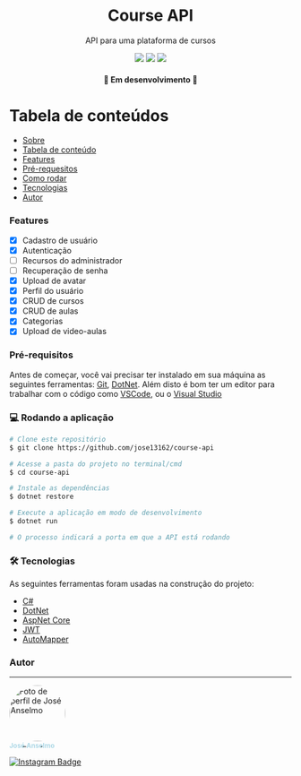 <div id="about"></div>

<h1 align="center">Course API</h1>
<p align="center">API para uma plataforma de cursos</p>

<div align="center">
  <img src="https://img.shields.io/badge/CSharp-purple" />
  <img src="https://img.shields.io/badge/AspNetCore-v6-purple" />
  <img src="https://img.shields.io/badge/EntityFrameworkCore-v7-purple" />
</div>

<h4 align="center"> 
  🚧 Em desenvolvimento 🚧 
</h4>

<div id="tabela-de-conteudos"></div>

Tabela de conteúdos
=================
<!--ts-->
  * [Sobre](#about)
  * [Tabela de conteúdo](#tabela-de-conteudos)
  * [Features](#features)
  * [Pré-requesitos](#pre-requesitos)
  * [Como rodar](#como-rodar)
  * [Tecnologias](#tecnologias)
  * [Autor](#autor)

<!--te-->

<div id="features"></div>

<h3>Features</h3>

- [x] Cadastro de usuário
- [x] Autenticação
- [ ] Recursos do administrador
- [ ] Recuperação de senha
- [x] Upload de avatar
- [x] Perfil do usuário
- [x] CRUD de cursos
- [x] CRUD de aulas
- [x] Categorias
- [x] Upload de video-aulas 

 <div id="pre-requesitos"></div>

### Pré-requisitos

Antes de começar, você vai precisar ter instalado em sua máquina as seguintes ferramentas:
[Git](https://git-scm.com), [DotNet](https://dotnet.microsoft.com/).
Além disto é bom ter um editor para trabalhar com o código como [VSCode](https://code.visualstudio.com/), ou o [Visual Studio](https://visualstudio.microsoft.com/pt-br/downloads/)

<div id="como-rodar"></div>

### 💻 Rodando a aplicação

```bash
# Clone este repositório
$ git clone https://github.com/jose13162/course-api

# Acesse a pasta do projeto no terminal/cmd
$ cd course-api

# Instale as dependências
$ dotnet restore

# Execute a aplicação em modo de desenvolvimento
$ dotnet run

# O processo indicará a porta em que a API está rodando
```

<div id="tecnologias"></div>

### 🛠 Tecnologias

As seguintes ferramentas foram usadas na construção do projeto:

- [C#](https://nodejs.org/en/)
- [DotNet](https://expressjs.com/pt-br/)
- [AspNet Core](https://www.typescriptlang.org/)
- [JWT](https://www.mysql.com/)
- [AutoMapper](https://jwt.io/)

<div id="autor"></div>

### Autor

---

<a href="https://github.com/jose13162">
  <img style="border-radius: 50%;" src="https://avatars.githubusercontent.com/u/77130179?s=400&u=6391f7b20bf725e259e02aa698fe6b4f5266286c&v=4" width="100px;" alt="Foto de perfil de José Anselmo"/>
  <br />
  <sub style="color: lightblue; text-decoration: none;"><b>José Anselmo</b></sub>

[![Instagram Badge](https://img.shields.io/badge/-@tete5275-FCAF45?style=flat-square&labelColor=E1306C&logo=instagram&logoColor=white&link=https://instagram.com/tete5275)](https://instagram.com/tete5275)
</a>
